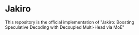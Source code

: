 # Jakiro
This repository is the official implementation of "Jakiro: Boosting Speculative Decoding with Decoupled Multi-Head via MoE"
